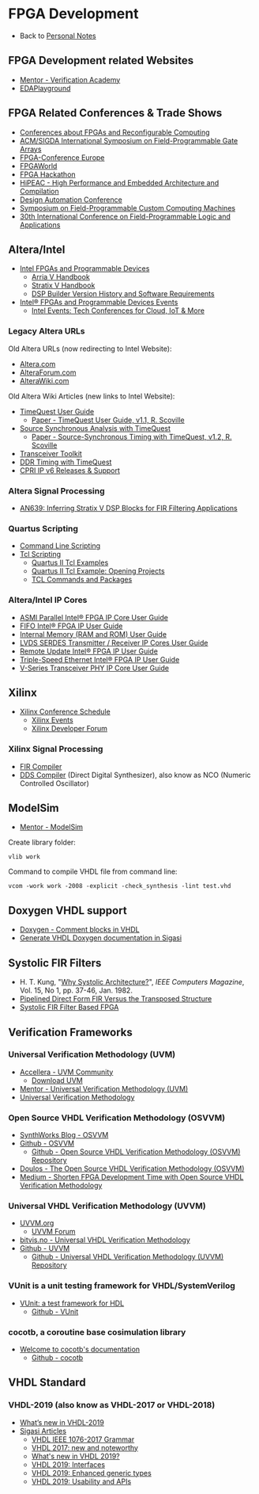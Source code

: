 # FPGA Development

- Back to [Personal Notes](README.md)

## FPGA Development related Websites

- [Mentor - Verification Academy](https://verificationacademy.com/)
- [EDAPlayground](https://www.edaplayground.com/)

## FPGA Related Conferences & Trade Shows

- [Conferences about FPGAs and Reconfigurable Computing](http://www.fpl.uni-kl.de/FPGAconf.html)
- [ACM/SIGDA International Symposium on Field-Programmable Gate Arrays](http://isfpga.org/)
- [FPGA-Conference Europe](https://www.fpga-conference.eu/)
- [FPGAWorld](https://www.fpgaworld.com/)
- [FPGA Hackathon](https://fpgahackathon.com/)
- [HiPEAC - High Performance and Embedded Architecture and Compilation](https://www.hipeac.net/)
- [Design Automation Conference](https://www.dac.com/)
- [Symposium on Field-Programmable Custom Computing Machines](https://www.fccm.org/)
- [30th International Conference on Field-Programmable Logic and Applications](https://www.fpl2020.org/)

## Altera/Intel

- [Intel FPGAs and Programmable Devices](https://www.intel.com/content/www/us/en/products/programmable.html)
  - [Arria V Handbook](https://www.intel.com/content/dam/www/programmable/us/en/pdfs/literature/hb/arria-v/arriav_handbook.pdf)
  - [Stratix V Handbook](https://www.intel.com/content/dam/www/programmable/us/en/pdfs/literature/hb/stratix-v/stratix5_handbook.pdf)
  - [DSP Builder Version History and Software Requirements](https://www.intel.com/content/www/us/en/programmable/support/support-resources/intellectual-property/dsp/dsp-builder/ips-dsp-version.html)
- [Intel® FPGAs and Programmable Devices Events](https://www.intel.com/content/www/us/en/programmable/events.html)
  - [Intel Events: Tech Conferences for Cloud, IoT & More](https://www.intel.com/content/www/us/en/events/overview.html)

### Legacy Altera URLs

Old Altera URLs (now redirecting to Intel Website):

- [Altera.com](https://www.altera.com)
- [AlteraForum.com](https://www.alteraforum.com/)
- [AlteraWiki.com](https://www.alterawiki.com)

Old Altera Wiki Articles (new links to Intel Website):

- [TimeQuest User Guide](https://forums.intel.com/s/createarticlepage?articleid=a3g0P0000005R9MQAU&action=view&language=en_US)
  - [Paper - TimeQuest User Guide, v1.1, R. Scoville](https://www.intel.com/content/dam/altera-www/global/en_US/uploads/3/3f/TimeQuest_User_Guide.pdf)
- [Source Synchronous Analysis with TimeQuest](https://forums.intel.com/s/createarticlepage?language=en_US&articleid=a3g0P0000005RIKQA2&artTopicId=0TO0P000000MWKBWA4&action=view)
  - [Paper - Source-Synchronous Timing with TimeQuest, v1.2, R. Scoville](https://www.intel.com/content/dam/altera-www/global/en_US/uploads/e/ea/Source_Synchronous_Timing.pdf)
- [Transceiver Toolkit](https://forums.intel.com/s/createarticlepage?articleid=a3g0P0000005RAtQAM&action=view&language=en_US)
- [DDR Timing with TimeQuest](https://forums.intel.com/s/createarticlepage?articleid=a3g0P0000005QzHQAU&action=view&language=en_US)
- [CPRI IP v6 Releases & Support](https://forums.intel.com/s/createarticlepage?articleid=a3g0P0000005QsVQAU&action=view&language=en_US)

### Altera Signal Processing

- [AN639: Inferring Stratix V DSP Blocks for FIR Filtering Applications](https://www.intel.com/content/dam/www/programmable/us/en/pdfs/literature/an/an639.pdf)

### Quartus Scripting

- [Command Line Scripting](https://www.intel.com/content/dam/www/programmable/us/en/pdfs/literature/hb/qts/qts_qii52002.pdf)
- [Tcl Scripting](https://www.intel.com/content/dam/www/programmable/us/en/pdfs/literature/hb/qts/qts_qii52003.pdf)
  - [Quartus II Tcl Examples](https://www.intel.com/content/altera-www/global/en_us/index/support/support-resources/design-examples/design-software/tcl.html)
  - [Quartus II Tcl Example: Opening Projects](https://www.intel.com/content/www/us/en/programmable/support/support-resources/design-examples/design-software/tcl/open_project.html)
  - [TCL Commands and Packages](https://www.intel.com/content/www/us/en/programmable/quartushelp/current/index.htm#tafs/tafs/tafs.htm)

### Altera/Intel IP Cores

- [ASMI Parallel Intel® FPGA IP Core User Guide](https://www.intel.com/content/dam/www/programmable/us/en/pdfs/literature/ug/ug_altasmi_parallel.pdf)
- [FIFO Intel® FPGA IP User Guide](https://www.intel.com/content/dam/www/programmable/us/en/pdfs/literature/ug/ug_fifo.pdf)
- [Internal Memory (RAM and ROM) User Guide](https://www.intel.com/content/dam/www/programmable/us/en/pdfs/literature/ug/ug_ram.pdf)
- [LVDS SERDES Transmitter / Receiver IP Cores User Guide](https://www.intel.com/content/dam/www/programmable/us/en/pdfs/literature/ug/ug_altlvds.pdf)
- [Remote Update Intel® FPGA IP User Guide](https://www.intel.com/content/dam/www/programmable/us/en/pdfs/literature/ug/ug_altremote.pdf)
- [Triple-Speed Ethernet Intel® FPGA IP User Guide](https://www.intel.com/content/dam/www/programmable/us/en/pdfs/literature/ug/ug_ethernet.pdf)
- [V-Series Transceiver PHY IP Core User Guide](https://www.intel.com/content/dam/www/programmable/us/en/pdfs/literature/ug/xcvr_user_guide.pdf)

## Xilinx

- [Xilinx Conference Schedule](https://www.xilinx.com/support/university/conferences.html)
  - [Xilinx Events](https://www.xilinx.com/about/events.html)
  - [Xilinx Developer Forum](https://www.xilinx.com/products/design-tools/developer-forum.html)

### Xilinx Signal Processing

- [FIR Compiler](https://www.xilinx.com/support/documentation/ip_documentation/fir_compiler/v7_2/pg149-fir-compiler.pdf)
- [DDS Compiler](https://www.xilinx.com/support/documentation/ip_documentation/dds_compiler/v6_0/pg141-dds-compiler.pdf) (Direct Digital Synthesizer), also know as NCO (Numeric Controlled Oscillator)

## ModelSim

- [Mentor - ModelSim](https://www.mentor.com/products/fv/modelsim/)

Create library folder:

    vlib work

Command to compile VHDL file from command line:

    vcom -work work -2008 -explicit -check_synthesis -lint test.vhd

## Doxygen VHDL support

- [Doxygen - Comment blocks in VHDL](http://www.doxygen.nl/manual/docblocks.html#vhdlblocks)
- [Generate VHDL Doxygen documentation in Sigasi](https://insights.sigasi.com/tech/generate-vhdl-doxygen-documentation-sigasi/)

## Systolic FIR Filters

- H. T. Kung, "[Why Systolic Architecture?](https://www.eecs.harvard.edu/~htk/publication/1982-kung-why-systolic-architecture.pdf)", *IEEE Computers Magazine*, Vol. 15, No 1, pp. 37-46, Jan. 1982.
- [Pipelined Direct Form FIR Versus the Transposed Structure](https://www.allaboutcircuits.com/technical-articles/pipelined-direct-form-fir-versus-the-transposed-structure/)
- [Systolic FIR Filter Based FPGA](https://www.design-reuse.com/articles/19106/systolic-fir-filter-based-fpga.html)

## Verification Frameworks

### Universal Verification Methodology (UVM)

- [Accellera - UVM Community](https://www.accellera.org/community/uvm/)
  - [Download UVM](https://www.accellera.org/downloads/standards/uvm)
- [Mentor - Universal Verification Methodology (UVM)](https://www.mentor.com/products/fv/uvm)
- [Universal Verification Methodology](http://www.learnuvmverification.com/)

### Open Source VHDL Verification Methodology (OSVVM)

- [SynthWorks Blog - OSVVM](http://www.synthworks.com/blog/osvvm/)
- [Github - OSVVM](https://github.com/OSVVM)
  - [Github - Open Source VHDL Verification Methodology (OSVVM) Repository](https://github.com/OSVVM/OSVVM)
- [Doulos - The Open Source VHDL Verification Methodology (OSVVM)](https://www.doulos.com/knowhow/vhdl_designers_guide/OSVVM/)
- [Medium - Shorten FPGA Development Time with Open Source VHDL Verification Methodology](https://medium.com/@einfochips/shorten-fgpa-development-time-with-open-source-vhdl-verification-methodology-ca5254d5132e)

### Universal VHDL Verification Methodology (UVVM)

- [UVVM.org](https://uvvm.org/)
  - [UVVM Forum](https://forum.uvvm.org/)
- [bitvis.no - Universal VHDL Verification Methodology](https://bitvis.no/dev-tools/uvvm/)
- [Github - UVVM](https://github.com/UVVM)
  - [Github - Universal VHDL Verification Methodology (UVVM) Repository](https://github.com/UVVM/UVVM)

### VUnit is a unit testing framework for VHDL/SystemVerilog

- [VUnit: a test framework for HDL](http://vunit.github.io/)
  - [Github - VUnit](https://github.com/VUnit/vunit)

### cocotb, a coroutine base cosimulation library

- [Welcome to cocotb's documentation](https://docs.cocotb.org/en/stable/)
  - [Github - cocotb](https://github.com/cocotb/cocotb)

## VHDL Standard

### VHDL-2019 (also know as VHDL-2017 or VHDL-2018)

- [What’s new in VHDL-2019](https://vhdlwhiz.com/vhdl-2019/)
- [Sigasi Articles](https://insights.sigasi.com/tech/)
  - [VHDL IEEE 1076-2017 Grammar](https://insights.sigasi.com/tech/vhdl2017.ebnf/)
  - [VHDL 2017: new and noteworthy](https://insights.sigasi.com/tech/vhdl_2017_new_and_noteworthy/)
  - [What's new in VHDL 2019?](https://insights.sigasi.com/tech/what-is-new-in-vhdl-2019-part1/)
  - [VHDL 2019: Interfaces](https://insights.sigasi.com/tech/what-is-new-in-vhdl-2019-part2/)
  - [VHDL 2019: Enhanced generic types](https://insights.sigasi.com/tech/what-is-new-in-vhdl-2019-part3/)
  - [VHDL 2019: Usability and APIs](https://insights.sigasi.com/tech/what-is-new-in-vhdl-2019-part4/)
